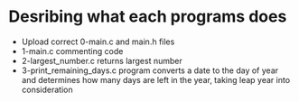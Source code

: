 # Desribing what each programs does
- Upload correct 0-main.c and main.h files
- 1-main.c commenting code
- 2-largest_number.c returns  largest  number
- 3-print_remaining_days.c program converts a date to the day of year and determines how many days are left in the year, taking leap year into consideration    
